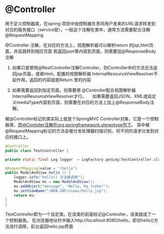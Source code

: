 


# @Controller

用于定义控制器类，在spring 项目中由控制器负责将用户发来的URL请求转发到对应的服务接口（service层），一般这个注解在类中，通常方法需要配合注解@RequestMapping

@Controller 注解，在对应的方法上，视图解析器可以解析return 的jsp,html页面，并且跳转到相应页面
若返回json等内容到页面，则需要加@ResponseBody注解

1) 如果只是使用@RestController注解Controller，则Controller中的方法无法返回jsp页面，或者html，配置的视图解析器 InternalResourceViewResolver不起作用，返回的内容就是Return 里的内容

2) 如果需要返回到指定页面，则需要用 @Controller配合视图解析器InternalResourceViewResolver才行。
    如果需要返回JSON，XML或自定义mediaType内容到页面，则需要在对应的方法上加上@ResponseBody注解。


被@Controller标记的类实际上就是个SpringMVC Controller对象，它是一个控制器类，而@Contoller注解在org.springframework.stereotype包下。
其中被@RequestMapping标记的方法会被分发处理器扫描识别，将不同的请求分发到对应的接口上。

```java
@Controller
public class TestController {

private static final Log logger  = LogFactory.getLog(TestController.class);

@RequestMapping(value = "/hello")
public ModelAndView hello () {
    logger.info("hello() 方法被调用");
    ModelAndView mv = new ModelAndView();
    mv.addObject("message", "Hello, Ma Yuzhe!");
    mv.setViewName("/WEB-INF/views/hello.jsp");
    return mv;
}
}

```

TestController即为一个自定类。在该类的前面标记@Controller，该类就成了一个控制器类。
在浏览器地址栏中输入http://localhost:8080/hello，即对hello()方法进行调用，前台返回hello.jsp界面
